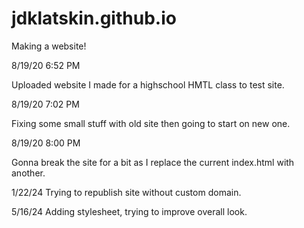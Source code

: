 # jdklatskin.github.io
Making a website!

8/19/20
6:52 PM

Uploaded website I made for a highschool HMTL class to test site.

8/19/20
7:02 PM

Fixing some small stuff with old site then going to start on new one.

8/19/20
8:00 PM

Gonna break the site for a bit as I replace the current index.html with another.

1/22/24
Trying to republish site without custom domain.

5/16/24
Adding stylesheet, trying to improve overall look. 
